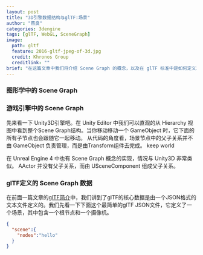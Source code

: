 ```yaml
---
layout: post
title: "3D引擎数据结构与glTF:场景"
author: "燕良"
categories: 3dengine
tags: [glTF, WebGL, SceneGraph]
image:
  path: gltf
  feature: 2016-gltf-jpeg-of-3d.jpg
  credit: Khronos Group
  creditlink: ""
brief: "在这篇文章中我们将介绍 Scene Graph 的概念，以及在 glTF 标准中是如何定义场景的。"
---
```


### 图形学中的 Scene Graph

### 游戏引擎中的 Scene Graph

先来看一下 Unity3D引擎吧。在 Unity Editor 中我们可以直观的从 Hierarchy 视图中看到整个Scene Graph结构。当你移动移动一个 GameObject 时，它下面的所有子节点也会跟随它一起移动。  从代码的角度看，场景节点中的父子关系并不由 GameObject 负责管理，而是由Transform组件去完成。
keep world

在 Unreal Engine 4 中也有 Scene Graph 概念的实现，情况与 Unity3D 非常类似。 AActor 并没有父子关系，而由 USceneComponent 组成父子关系。  

### glTF定义的 Scene Graph 数据

在前面一篇文章的[glTF简介](./gltf-intro.md)中，我们讲到了glTF的核心数据是由一个JSON格式的文本文件定义的。我们先看一下下面这个最简单的glTF JSON文件，它定义了一个场景，其中包含一个根节点和一个摄像机。
``` json
{
  "scene":{
    "nodes":"hello"
  }
}
```